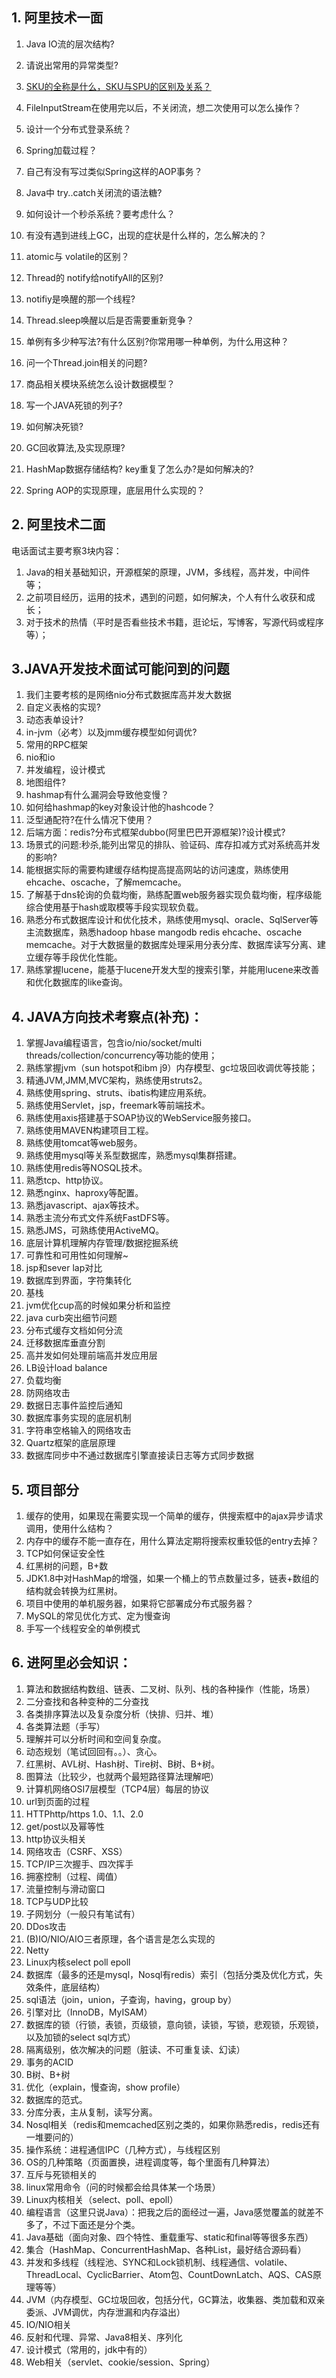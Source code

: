 ## 1. 阿里技术一面

1. Java IO流的层次结构?

2. 请说出常用的异常类型?

3. [SKU的全称是什么，SKU与SPU的区别及关系？](alibaba-07-01/SKU的全称是什么-SKU与SPU的区别及关系.md)

4. FileInputStream在使用完以后，不关闭流，想二次使用可以怎么操作？

5. 设计一个分布式登录系统？

6. Spring加载过程？

7. 自己有没有写过类似Spring这样的AOP事务？

8. Java中 try..catch关闭流的语法糖?

9. 如何设计一个秒杀系统？要考虑什么？

10. 有没有遇到进线上GC，出现的症状是什么样的，怎么解决的？

12. atomic与 volatile的区别？

13. Thread的 notify给notifyAll的区别?

14. notifiy是唤醒的那一个线程?

15. Thread.sleep唤醒以后是否需要重新竞争？

16. 单例有多少种写法?有什么区别?你常用哪一种单例，为什么用这种？

17. 问一个Thread.join相关的问题?

18. 商品相关模块系统怎么设计数据模型？

19. 写一个JAVA死锁的列子?

20. 如何解决死锁?

21. GC回收算法,及实现原理?

22. HashMap数据存储结构? key重复了怎么办?是如何解决的?

23. Spring AOP的实现原理，底层用什么实现的？

## 2. 阿里技术二面

电话面试主要考察3块内容：

1. Java的相关基础知识，开源框架的原理，JVM，多线程，高并发，中间件等；
2. 之前项目经历，运用的技术，遇到的问题，如何解决，个人有什么收获和成长；
3. 对于技术的热情（平时是否看些技术书籍，逛论坛，写博客，写源代码或程序等）；





## 3.JAVA开发技术面试可能问到的问题

1. 我们主要考核的是网络nio分布式数据库高并发大数据
2. 自定义表格的实现?
3. 动态表单设计?
4. in-jvm（必考）以及jmm缓存模型如何调优?
5. 常用的RPC框架
6. nio和io
7. 并发编程，设计模式
8. 地图组件?
9. hashmap有什么漏洞会导致他变慢？
10. 如何给hashmap的key对象设计他的hashcode？
11. 泛型通配符?在什么情况下使用？
12. 后端方面：redis?分布式框架dubbo(阿里巴巴开源框架)?设计模式?
13. 场景式的问题:秒杀,能列出常见的排队、验证码、库存扣减方式对系统高并发的影响?
14. 能根据实际的需要构建缓存结构提高提高网站的访问速度，熟练使用ehcache、oscache，了解memcache。
15. 了解基于dns轮询的负载均衡，熟练配置web服务器实现负载均衡，程序级能综合使用基于hash或取模等手段实现软负载。
16. 熟悉分布式数据库设计和优化技术，熟练使用mysql、oracle、SqlServer等主流数据库，熟悉hadoop hbase mangodb redis ehcache、oscache memcache。对于大数据量的数据库处理采用分表分库、数据库读写分离、建立缓存等手段优化性能。
17. 熟练掌握lucene，能基于lucene开发大型的搜索引擎，并能用lucene来改善和优化数据库的like查询。

## 4. JAVA方向技术考察点(补充)：

1. 掌握Java编程语言，包含io/nio/socket/multi threads/collection/concurrency等功能的使用；
2. 熟练掌握jvm（sun hotspot和ibm j9）内存模型、gc垃圾回收调优等技能；
3. 精通JVM,JMM,MVC架构，熟练使用struts2。
4. 熟练使用spring、struts、ibatis构建应用系统。
5. 熟练使用Servlet，jsp，freemark等前端技术。
6. 熟练使用axis搭建基于SOAP协议的WebService服务接口。
7. 熟练使用MAVEN构建项目工程。
8. 熟练使用tomcat等web服务。
9. 熟练使用mysql等关系型数据库，熟悉mysql集群搭建。
10. 熟练使用redis等NOSQL技术。
11. 熟悉tcp、http协议。
12. 熟悉nginx、haproxy等配置。
13. 熟悉javascript、ajax等技术。
14. 熟悉主流分布式文件系统FastDFS等。
15. 熟悉JMS，可熟练使用ActiveMQ。
16. 底层计算机理解内存管理/数据挖掘系统
17. 可靠性和可用性如何理解~
18. jsp和sever lap对比
19. 数据库到界面，字符集转化
20. 基栈
21. jvm优化cup高的时候如果分析和监控
22. java curb突出细节问题
23. 分布式缓存文档如何分流
24. 迁移数据库垂直分割
25. 高并发如何处理前端高并发应用层
26. LB设计load balance
27. 负载均衡
28. 防网络攻击
29. 数据日志事件监控后通知
30. 数据库事务实现的底层机制
31. 字符串空格输入的网络攻击
32. Quartz框架的底层原理
33. 数据库同步中不通过数据库引擎直接读日志等方式同步数据

## 5. 项目部分

1. 缓存的使用，如果现在需要实现一个简单的缓存，供搜索框中的ajax异步请求调用，使用什么结构？
2. 内存中的缓存不能一直存在，用什么算法定期将搜索权重较低的entry去掉？
3. TCP如何保证安全性
4. 红黑树的问题，B+数
5. JDK1.8中对HashMap的增强，如果一个桶上的节点数量过多，链表+数组的结构就会转换为红黑树。
6. 项目中使用的单机服务器，如果将它部署成分布式服务器？
7. MySQL的常见优化方式、定为慢查询
8. 手写一个线程安全的单例模式

## 6. 进阿里必会知识：

1. 算法和数据结构数组、链表、二叉树、队列、栈的各种操作（性能，场景）
2. 二分查找和各种变种的二分查找
3. 各类排序算法以及复杂度分析（快排、归并、堆）
4. 各类算法题（手写）
5. 理解并可以分析时间和空间复杂度。
6. 动态规划（笔试回回有。。）、贪心。
7. 红黑树、AVL树、Hash树、Tire树、B树、B+树。
8. 图算法（比较少，也就两个最短路径算法理解吧）
9. 计算机网络OSI7层模型（TCP4层）每层的协议
10. url到页面的过程
11. HTTPhttp/https 1.0、1.1、2.0
12. get/post以及幂等性
13. http协议头相关
14. 网络攻击（CSRF、XSS）
15. TCP/IP三次握手、四次挥手
16. 拥塞控制（过程、阈值）
17. 流量控制与滑动窗口
18. TCP与UDP比较
19. 子网划分（一般只有笔试有）
20. DDos攻击
21. (B)IO/NIO/AIO三者原理，各个语言是怎么实现的
22. Netty
23. Linux内核select poll epoll
24. 数据库（最多的还是mysql，Nosql有redis）索引（包括分类及优化方式，失效条件，底层结构）
25. sql语法（join，union，子查询，having，group by）
26. 引擎对比（InnoDB，MyISAM）
27. 数据库的锁（行锁，表锁，页级锁，意向锁，读锁，写锁，悲观锁，乐观锁，以及加锁的select sql方式）
28. 隔离级别，依次解决的问题（脏读、不可重复读、幻读）
29. 事务的ACID
30. B树、B+树
31. 优化（explain，慢查询，show profile）
32. 数据库的范式。
33. 分库分表，主从复制，读写分离。
34. Nosql相关（redis和memcached区别之类的，如果你熟悉redis，redis还有一堆要问的）
35. 操作系统：进程通信IPC（几种方式），与线程区别
36. OS的几种策略（页面置换，进程调度等，每个里面有几种算法）
37. 互斥与死锁相关的
38. linux常用命令（问的时候都会给具体某一个场景）
39. Linux内核相关（select、poll、epoll）
40. 编程语言（这里只说Java）：把我之后的面经过一遍，Java感觉覆盖的就差不多了，不过下面还是分个类。
41. Java基础（面向对象、四个特性、重载重写、static和final等等很多东西）
42. 集合（HashMap、ConcurrentHashMap、各种List，最好结合源码看）
43. 并发和多线程（线程池、SYNC和Lock锁机制、线程通信、volatile、ThreadLocal、CyclicBarrier、Atom包、CountDownLatch、AQS、CAS原理等等）
44. JVM（内存模型、GC垃圾回收，包括分代，GC算法，收集器、类加载和双亲委派、JVM调优，内存泄漏和内存溢出）
45. IO/NIO相关
46. 反射和代理、异常、Java8相关、序列化
47. 设计模式（常用的，jdk中有的）
48. Web相关（servlet、cookie/session、Spring）
